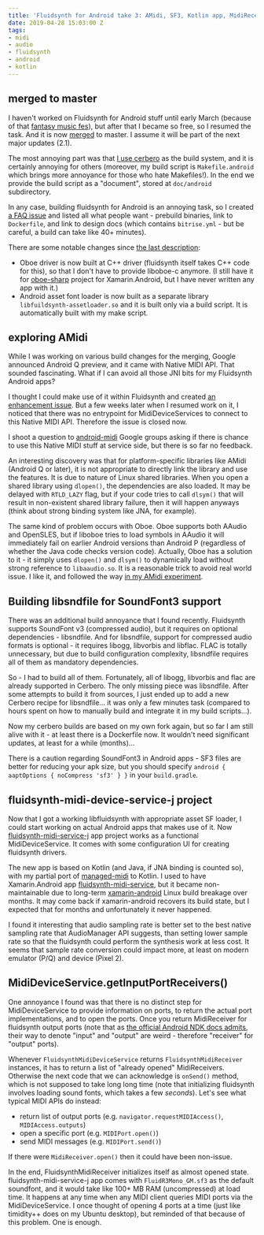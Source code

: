 ```yaml
---
title: 'Fluidsynth for Android take 3: AMidi, SF3, Kotlin app, MidiReceivers'
date: 2019-04-28 15:03:00 Z
tags:
- midi
- audio
- fluidsynth
- android
- kotlin
---
```


## merged to master

I haven't worked on Fluidsynth for Android stuff until early March (because of that [fantasy music fes](https://atsushieno.github.io/2019/03/08/_.html)), but after that I became so free, so I resumed the task. And it is now [merged](https://github.com/FluidSynth/fluidsynth/pull/464) to master. I assume it will be part of the next major updates (2.1).

The most annoying part was that [I use cerbero](https://atsushieno.github.io/2018/03/10/fluidsynth-for-android.html) as the build system, and it is certainly annoying for others (moreover, my build script is `Makefile.android` which brings more annoyance for those who hate Makefiles!). In the end we provide the build script as a "document", stored at `doc/android` subdirectory.

In any case, building fluidsynth for Android is an annoying task, so I created [a FAQ issue](https://github.com/atsushieno/fluidsynth-midi-service-j/issues/12) and listed all what people want - prebuild binaries, link to `Dockerfile`, and link to design docs (which contains `bitrise.yml` - but be careful, a build can take like 40+ minutes).

There are some notable changes since [the last description](https://atsushieno.github.io/2018/11/15/_.html):

- Oboe driver is now built at C++ driver (fluidsynth itself takes C++ code for this), so that I don't have to provide liboboe-c anymore. (I still have it for [oboe-sharp](https://github.com/atsushieno/oboe-sharp/) project for Xamarin.Android, but I have never written any app with it.)
- Android asset font loader is now built as a separate library `libfuildsynth-assetloader.so` and it is built only via a build script. It is automatically built with my make script.


## exploring AMidi

While I was working on various build changes for the merging, Google announced Android Q preview, and it came with Native MIDI API. That sounded fascinating. What if I can avoid all those JNI bits for my Fluidsynth Android apps?

I thought I could make use of it within Fluidsynth and created [an enhancement issue](https://github.com/FluidSynth/fluidsynth/issues/520). But a few weeks later when I resumed work on it, I noticed that there was no entrypoint for MidiDeviceServices to connect to this Native MIDI API. Therefore the issue is closed now.

I shoot a question to [android-midi](https://groups.google.com/forum/#!forum/android-midi) Google groups asking if there is chance to use this Native MIDI stuff at service side, but there is so far no feedback.

An interesting discovery was that for platform-specific libraries like AMidi (Android Q or later), it is not appropriate to directly link the library and use the features. It is due to nature of Linux shared libraries. When you open a shared library using `dlopen()`, the dependencies are also loaded. It may be delayed with `RTLD_LAZY` flag, but if your code tries to call `dlsym()` that will result in non-existent shared library failure, then it will happen anyways (think about strong binding system like JNA, for example).

The same kind of problem occurs with Oboe. Oboe supports both AAudio and OpenSLES, but if liboboe tries to load symbols in AAudio it will immediately fail on earlier Android versions than Android P (regardless of whether the Java code checks version code). Actually, Oboe has a solution to it - it simply uses `dlopen()` and `dlsym()` to dynamically load without strong reference to `libaaudio.so`. It is a reasonable trick to avoid real world issue. I like it, and followed the way [in my AMidi experiment](https://github.com/atsushieno/fluidsynth-fork/blob/d92cbc5e8d644595d6ecad809330725f14ec8b05/src/drivers/fluid_android_amidi.c#L40).

## Building libsndfile for SoundFont3 support

There was an additional build annoyance that I found recently. Fluidsynth supports SoundFont v3 (compressed audio), but it requires on optional dependencies - libsndfile. And for libsndfile, support for compressed audio formats is optional - it requires libogg, libvorbis and libflac. FLAC is totally unnecessary, but due to build configuration complexity, libsndfile requires all of them as mandatory dependencies.

So - I had to build all of them. Fortunately, all of libogg, libvorbis and flac are already supported in Cerbero. The only missing piece was libsndfile. After some attempts to build it from sources, I just ended up to add a new Cerbero recipe for libsndfile... it was only a few minutes task (compared to hours spent on how to manually build and integrate it in my build scripts...).

Now my cerbero builds are based on my own fork again, but so far I am still alive with it - at least there is a Dockerfile now. It wouldn't need significant updates, at least for a while (months)...

There is a caution regarding SoundFont3 in Android apps - SF3 files are better for reducing your apk size, but you should specify `android { aaptOptions { noCompress 'sf3' } }` in your `build.gradle`.


## fluidsynth-midi-device-service-j project

Now that I got a working libfluidsynth with appropriate asset SF loader, I could start working on actual Android apps that makes use of it. Now [fluidsynth-midi-service-j](https://github.com/atsushieno/fluidsynth-midi-service-j) app project works as a functional MidiDeviceService. It comes with some configuration UI for creating fluidsynth drivers.

The new app is based on Kotlin (and Java, if JNA binding is counted so), with my partial port of [managed-midi](https://github.com/atsushieno/managed-midi) to Kotlin. I used to have Xamarin.Android app [fluidsynth-midi-service](https://github.com/atsushieno/fluidsynth-midi-service), but it became non-maintainable due to long-term [xamarin-android](https://github.com/xamarin/xamarin-android/) Linux build breakage over months. It may come back if xamarin-android recovers its build state, but I expected that for months and unfortunately it never happened.

I found it interesting that audio sampling rate is better set to the best native sampling rate that AudioManager API suggests, than setting lower sample rate so that the fluidsynth could perform the synthesis work at less cost. It seems that sample rate conversion could impact more, at least on modern emulator (P/Q) and device (Pixel 2).


## MidiDeviceService.getInputPortReceivers()

One annoyance I found was that there is no distinct step for MidiDeviceService to provide information on ports, to return the actual port implementations, and to open the ports. Once you return MidiReceiver for fluidsynth output ports (note that as [the official Android NDK docs admits](https://developer.android.com/preview/features/midi), their way to denote "input" and "output" are weird - therefore "receiver" for "output" ports).

Whenever `FluidsynthMidiDeviceService` returns `FluidsynthMidiReceiver` instances, it has to return a list of "already opened" MidiReceivers. Otherwise the next code that we can acknowledge is `onSend()` method, which is not supposed to take long long time (note that initializing fluidsynth involves loading sound fonts, which takes a few *seconds*). Let's see what typical MIDI APIs do instead:

- return list of output ports (e.g. `navigator.requestMIDIAccess()`, `MIDIAccess.outputs`)
- open a specific port (e.g. `MIDIPort.open()`)
- send MIDI messages (e.g. `MIDIPort.send()`)

If there were `MidiReceiver.open()` then it could have been non-issue.

In the end, FluidsynthMidiReceiver initializes itself as almost opened state. fluidsynth-midi-service-j app comes with `FluidR3Mono_GM.sf3` as the default soundfont, and it would take like 100+ MB RAM (uncompressed) at load time. It happens at any time when any MIDI client queries MIDI ports via the MidiDeviceService. I once thought of opening 4 ports at a time (just like timidity++ does on my Ubuntu desktop), but reminded of that because of this problem. One is enough.